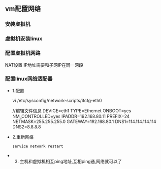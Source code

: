 ## vm配置网络 ##
### 安装虚拟机  ###
### 虚拟机安装linux ###
### 配置虚拟机网路 ###
NAT设置 IP地址需要和子网IP在同一网段

### 配置linux网络适配器 ###

- 1.配置  

	vi /etc/sysconfig/network-scripts/ifcfg-eth0 

	//编辑文件信息
	DEVICE=eth1
	TYPE=Ethernet
	ONBOOT=yes
	NM_CONTROLLED=yes
	IPADDR=192.168.80.11
	PREFIX=24
	NETMASK=255.255.255.0
	GATEWAY=192.168.80.1
	DNS1=114.114.114.114
	DNS2=8.8.8.8  

- 2.重新网络

	  service network restart

- 3. 主机和虚拟机相互ping地址,互相ping通,网络就可以了

      